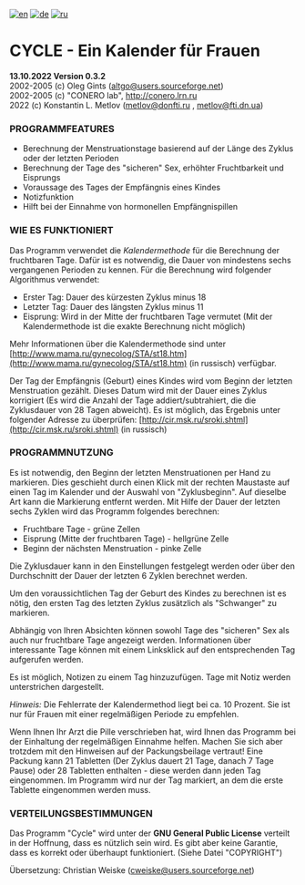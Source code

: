 [![en](https://img.shields.io/badge/lang-en-red.svg)](README.md)
[![de](https://img.shields.io/badge/lang-de-green.svg)](README.de.md)
[![ru](https://img.shields.io/badge/lang-ru-yellow.svg)](README.ru.md)

# CYCLE - Ein Kalender für Frauen

**13.10.2022 Version 0.3.2**  
2002-2005 (c) Oleg Gints (altgo@users.sourceforge.net)  
2002-2005 (c) "CONERO lab", http://conero.lrn.ru  
2022 (c) Konstantin L. Metlov (metlov@donfti.ru , metlov@fti.dn.ua)  

### PROGRAMMFEATURES

*   Berechnung der Menstruationstage basierend auf der Länge des Zyklus oder der letzten Perioden
*   Berechnung der Tage des "sicheren" Sex, erhöhter Fruchtbarkeit und Eisprungs
*   Voraussage des Tages der Empfängnis eines Kindes
*   Notizfunktion
*   Hilft bei der Einnahme von hormonellen Empfängnispillen

### WIE ES FUNKTIONIERT

Das Programm verwendet die _Kalendermethode_ für die Berechnung der fruchtbaren Tage. Dafür ist es notwendig, die Dauer von mindestens sechs vergangenen Perioden zu kennen. Für die Berechnung wird folgender Algorithmus verwendet:

*   Erster Tag: Dauer des kürzesten Zyklus minus 18
*   Letzter Tag: Dauer des längsten Zyklus minus 11
*   Eisprung: Wird in der Mitte der fruchtbaren Tage vermutet (Mit der Kalendermethode ist die exakte Berechnung nicht möglich)

Mehr Informationen über die Kalendermethode sind unter [http://www.mama.ru/gynecolog/STA/st18.htm](http://www.mama.ru/gynecolog/STA/st18.htm) (in russisch) verfügbar.

Der Tag der Empfängnis (Geburt) eines Kindes wird vom Beginn der letzten Menstruation gezählt. Dieses Datum wird mit der Dauer eines Zyklus korrigiert (Es wird die Anzahl der Tage addiert/subtrahiert, die die Zyklusdauer von 28 Tagen abweicht). Es ist möglich, das Ergebnis unter folgender Adresse zu überprüfen: [http://cir.msk.ru/sroki.shtml](http://cir.msk.ru/sroki.shtml) (in russisch)

### PROGRAMMNUTZUNG

Es ist notwendig, den Beginn der letzten Menstruationen per Hand zu markieren. Dies geschieht durch einen Klick mit der rechten Maustaste auf einen Tag im Kalender und der Auswahl von "Zyklusbeginn". Auf dieselbe Art kann die Markierung entfernt werden. Mit Hilfe der Dauer der letzten sechs Zyklen wird das Programm folgendes berechnen:

*   Fruchtbare Tage - grüne Zellen
*   Eisprung (Mitte der fruchtbaren Tage) - hellgrüne Zelle
*   Beginn der nächsten Menstruation - pinke Zelle

Die Zyklusdauer kann in den Einstellungen festgelegt werden oder über den Durchschnitt der Dauer der letzten 6 Zyklen berechnet werden.

Um den voraussichtlichen Tag der Geburt des Kindes zu berechnen ist es nötig, den ersten Tag des letzten Zyklus zusätzlich als "Schwanger" zu markieren.

Abhängig von Ihren Absichten können sowohl Tage des "sicheren" Sex als auch nur fruchtbare Tage angezeigt werden. Informationen über interessante Tage können mit einem Linksklick auf den entsprechenden Tag aufgerufen werden.

Es ist möglich, Notizen zu einem Tag hinzuzufügen. Tage mit Notiz werden unterstrichen dargestellt.

_Hinweis:_ Die Fehlerrate der Kalendermethod liegt bei ca. 10 Prozent. Sie ist nur für Frauen mit einer regelmäßigen Periode zu empfehlen.

Wenn Ihnen Ihr Arzt die Pille verschrieben hat, wird Ihnen das Programm bei der Einhaltung der regelmäßigen Einnahme helfen. Machen Sie sich aber trotzdem mit den Hinweisen auf der Packungsbeilage vertraut! Eine Packung kann 21 Tabletten (Der Zyklus dauert 21 Tage, danach 7 Tage Pause) oder 28 Tabletten enthalten - diese werden dann jeden Tag eingenommen. Im Programm wird nur der Tag markiert, an dem die erste Tablette eingenommen werden muss.

### VERTEILUNGSBESTIMMUNGEN

Das Programm "Cycle" wird unter der **GNU General Public License** verteilt in der Hoffnung, dass es nützlich sein wird. Es gibt aber keine Garantie, dass es korrekt oder überhaupt funktioniert. (Siehe Datei "COPYRIGHT")

Übersetzung: Christian Weiske (cweiske@users.sourceforge.net)

